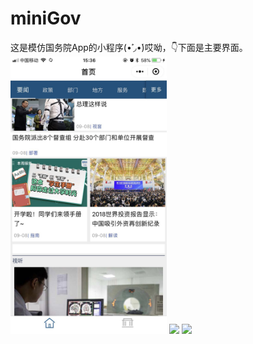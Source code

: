 # miniGov
这是模仿国务院App的小程序(•̀˓◞•́)哎呦，👇下面是主要界面。
<img width="250"  src="https://github.com/LevenWin/miniGov/blob/master/preview/1.jpg"/>
<img width="250"  src="https://github.com/LevenWin/miniGov/blob/master/preview/2.jpg"/>
<img width="250"  src="https://github.com/LevenWin/miniGov/blob/master/preview/3.jpg"/>


